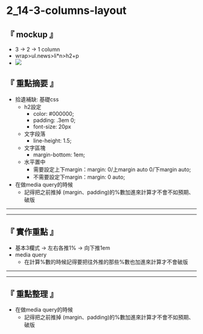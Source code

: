 # 2_14-3-columns-layout

## 『 mockup 』
- 3 -> 2 -> 1 column
- wrap>ul.news>li*n>h2+p 
- ![](https://i.imgur.com/t4xYRRv.png)


## 『 重點摘要 』
- 拾遺補缺: 基礎css
    - h2設定
        - color: #000000;
        - padding: .3em 0;
        - font-size: 20px
    - 文字段落
        - line-height: 1.5;
    - 文字區塊
        - margin-bottom: 1em;
    - 水平置中
        - 需要設定上下margin：margin: 0/上margin auto 0/下margin auto;
        - 不需要設定下margin：margin: 0 auto;
- 在做media query的時候
    - 記得把之前推掉 (margin、padding)的%數加進來計算才不會不如預期、破版

<hr>
<hr>

## 『 實作重點 』
- 基本3欄式 -> 左右各推1% -> 向下推1em
- media query 
    - 在計算%數的時候記得要把往外推的那些%數也加進來計算才不會破版

<hr>
<hr>

## 『 重點整理 』
- 在做media query的時候
    - 記得把之前推掉 (margin、padding)的%數加進來計算才不會不如預期、破版

